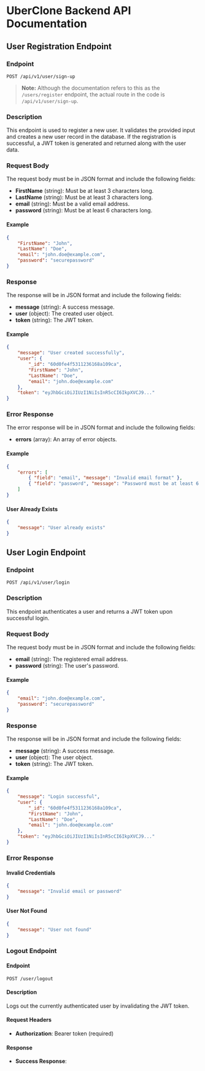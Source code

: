# UberClone Backend API Documentation

## User Registration Endpoint

### Endpoint
`POST /api/v1/user/sign-up`

> **Note:** Although the documentation refers to this as the `/users/register` endpoint, the actual route in the code is `/api/v1/user/sign-up`.

### Description
This endpoint is used to register a new user. It validates the provided input and creates a new user record in the database. If the registration is successful, a JWT token is generated and returned along with the user data.

### Request Body
The request body must be in JSON format and include the following fields:

- **FirstName** (string): Must be at least 3 characters long.
- **LastName** (string): Must be at least 3 characters long.
- **email** (string): Must be a valid email address.
- **password** (string): Must be at least 6 characters long.

#### Example
```json
{
    "FirstName": "John",
    "LastName": "Doe",
    "email": "john.doe@example.com",
    "password": "securepassword"
}
```

### Response
The response will be in JSON format and include the following fields:

- **message** (string): A success message.
- **user** (object): The created user object.
- **token** (string): The JWT token.

#### Example
```json
{
    "message": "User created successfully",
    "user": {
        "_id": "60d0fe4f5311236168a109ca",
        "FirstName": "John",
        "LastName": "Doe",
        "email": "john.doe@example.com"
    },
    "token": "eyJhbGciOiJIUzI1NiIsInR5cCI6IkpXVCJ9..."
}
```

### Error Response
The error response will be in JSON format and include the following fields:

- **errors** (array): An array of error objects.

#### Example
```json
{
    "errors": [
        { "field": "email", "message": "Invalid email format" },
        { "field": "password", "message": "Password must be at least 6 characters long" }
    ]
}
```

#### User Already Exists
```json
{
    "message": "User already exists"
}
```

## User Login Endpoint

### Endpoint
`POST /api/v1/user/login`

### Description
This endpoint authenticates a user and returns a JWT token upon successful login.

### Request Body
The request body must be in JSON format and include the following fields:

- **email** (string): The registered email address.
- **password** (string): The user's password.

#### Example
```json
{
    "email": "john.doe@example.com",
    "password": "securepassword"
}
```

### Response
The response will be in JSON format and include the following fields:

- **message** (string): A success message.
- **user** (object): The user object.
- **token** (string): The JWT token.

#### Example
```json
{
    "message": "Login successful",
    "user": {
        "_id": "60d0fe4f5311236168a109ca",
        "FirstName": "John",
        "LastName": "Doe",
        "email": "john.doe@example.com"
    },
    "token": "eyJhbGciOiJIUzI1NiIsInR5cCI6IkpXVCJ9..."
}
```

### Error Response
#### Invalid Credentials
```json
{
    "message": "Invalid email or password"
}
```

#### User Not Found
```json
{
    "message": "User not found"
}
```
### Logout Endpoint

#### Endpoint
`POST /user/logout`

#### Description
Logs out the currently authenticated user by invalidating the JWT token.

#### Request Headers
- **Authorization**: Bearer token (required)

#### Response
- **Success Response**:
